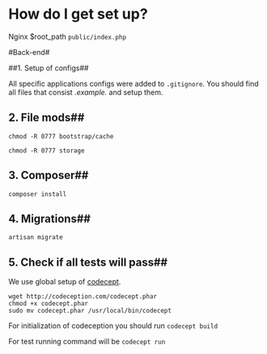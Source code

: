 # How do I get set up? #

Nginx $root_path ```public/index.php```

#Back-end#

##1. Setup of configs##

All specific applications configs were added to ```.gitignore```. 
You should find all files that consist *.example.* and setup them.

## 2. File mods##
```chmod -R 0777 bootstrap/cache```

```chmod -R 0777 storage```

## 3. Composer##
```composer install```

## 4. Migrations##
```artisan migrate```

## 5. Check if all tests will pass##
We use global setup of [codecept](http://codeception.com/install#.VpFbT3WLTr4). 
```
wget http://codeception.com/codecept.phar
chmod +x codecept.phar
sudo mv codecept.phar /usr/local/bin/codecept
```
For initialization of codeception you should run  ```codecept build```

For test running command will be ```codecept run```


